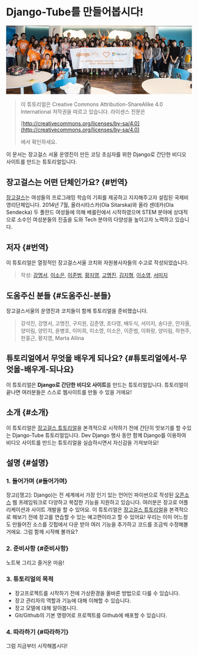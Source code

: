 # Django-Tube를 만들어봅시다!

![](/assets/djangogirls.jpg)

> 이 튜토리얼은 Creative Commons Attribution-ShareAlike 4.0 International 저작권을 따르고 있습니다. 라이센스 전문은
>
> [http://creativecommons.org/licenses/by-sa/4.0](http://creativecommons.org/licenses/by-sa/4.0)
>
> 에서 확인하세요.

이 문서는 장고걸스 서울 운영진이 만든 코딩 초심자를 위한 Django로 간단한 비디오 사이트를 만드는 튜토리얼입니다.

## 장고걸스는 어떤 단체인가요? {#번역}

[장고걸스](http://djangogirls.org/)는 여성들의 프로그래밍 학습의 기회를 제공하고 지지해주고자 설립된 국제비영리단체입니다. 2014년 7월, 올라시타스카\(Ola Sitarska\)와 올라 센데카\(Ola Sendecka\) 두 폴란드 여성들에 의해 베를린에서 시작하였으며 STEM 분야에 상대적으로 소수인 여성분들의 진출을 도와 Tech 분야의 다양성을 높이고자 노력하고 있습니다.

## 저자 {#번역}

이 튜토리얼은 열정적인 장고걸스서울 코치와 자원봉사자들의 수고로 작성되었습니다.

> 작성: [강명서](https://github.com/Leop0ld), [이소은](https://github.com/mojosoeun), [이준범](https://github.com/beomi), [황지영](https://github.com/jyhwng), [고명진](), [김지형](), [이소영](https://github.com/SoYoung210), [서미지]()

## 도움주신 분들 {#도움주신-분들}

장고걸스서울의 운영진과 코치들이 함께 튜토리얼을 준비했습니다.

> 강석진, 강명서, 고명진, 구지원, 김준영, 조다영, 배두식, 서미지, 송다운, 안자올, 양미림, 양민지, 윤병호, 이미희, 이소영, 이소은, 이준범, 이화랑, 양미림, 하현주, 한홍근, 황지영, Marta Allina

## 튜토리얼에서 무엇을 배우게 되나요? {#튜토리얼에서-무엇을-배우게-되나요}

이 튜토리얼은 **Django로 간단한 비디오 사이트**를 만드는 튜토리얼입니다. 튜토리얼이 끝나면 여러분들은 스스로 웹사이트를 만들 수 있을 거에요!

## 소개 {#소개}

이 튜토리얼은 [장고걸스 튜토리얼](https://tutorial.djangogirls.org/ko/)을 본격적으로 시작하기 전에 간단히 맛보기를 할 수있는 Django-Tube 튜토리얼입니다. Dev Django 행사 동안 함께 Django를 이용하여 비디오 사이트를 만드는 튜토리얼을 실습하시면서 자신감을 가져보아요!

## 설명 {#설명}

### 1. 들어가며 {#들어가며}

장고\(\[쟁고\]: Django\)는 전 세계에서 가장 인기 있는 언어인 파이썬으로 작성된 [오픈소스](https://github.com/django/django) 웹 프레임워크로 다양하고 복잡한 기능을 지원하고 있습니다. 여러분은 장고로 어플리케이션과 사이트 개발을 할 수 있어요. 이 튜토리얼은 [장고걸스 튜토리얼](https://tutorial.djangogirls.org/ko/)을 본격적으로 해보기 전에 장고를 연습할 수 있는 예고편이라고 할 수 있어요! 우리는 이미 어느정도 만들어진 소스를 깃헙에서 다운 받아 여러 기능을 추가하고 코드를 조금씩 수정해볼 거에요. 그럼 함께 시작해 볼까요?

### 2. 준비사항 {#준비사항}

노트북 그리고 즐거운 마음!

### 3. 튜토리얼의 목적

* 장고프로젝트를 시작하기 전에 가상환경을 올바른 방법으로 다룰 수 있습니다.
* 장고 관리자의 역할과 기능에 대해 이해할 수 있습니다.
* 장고 모델에 대해 알아봅니다.
* Git/Github의 기본 명령어로 프로젝트를 Github에 배포할 수 있습니다.

### 4. 따라하기 {#따라하기}

그럼 지금부터 시작해봅시다!

